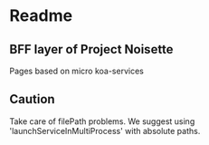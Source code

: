 # Readme

## BFF layer of Project Noisette      

Pages based on micro koa-services  


## Caution  
Take care of filePath problems.
We suggest using 'launchServiceInMultiProcess' with absolute paths.